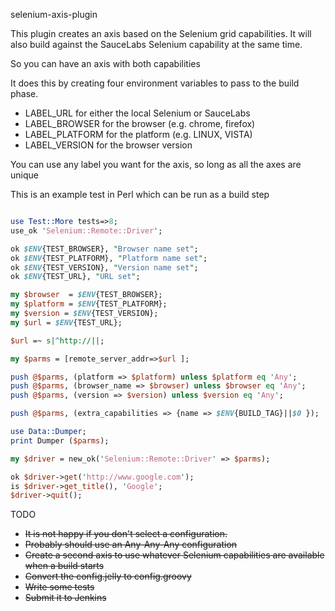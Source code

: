 selenium-axis-plugin

This plugin creates an axis based on the Selenium grid capabilities.
It will also build against the SauceLabs Selenium capability at the same time.

So you can have an axis with both capabilities

It does this by creating four environment variables to pass to the build phase. 

<ul>
<li> LABEL_URL for either the local Selenium or SauceLabs</li>
<li> LABEL_BROWSER for the browser (e.g. chrome, firefox)</li>
<li> LABEL_PLATFORM for the platform (e.g. LINUX, VISTA)</li>
<li> LABEL_VERSION for the browser version
</ul>

You can use any label you want for the axis, so long as all the axes are unique

This is an example test in Perl which can be run as a build step

```perl

use Test::More tests=>8;
use_ok 'Selenium::Remote::Driver';

ok $ENV{TEST_BROWSER}, "Browser name set";
ok $ENV{TEST_PLATFORM}, "Platform name set";
ok $ENV{TEST_VERSION}, "Version name set";
ok $ENV{TEST_URL}, "URL set";

my $browser  = $ENV{TEST_BROWSER};
my $platform = $ENV{TEST_PLATFORM};
my $version = $ENV{TEST_VERSION};
my $url = $ENV{TEST_URL};

$url =~ s|^http://||;

my $parms = [remote_server_addr=>$url ];

push @$parms, (platform => $platform) unless $platform eq 'Any';
push @$parms, (browser_name => $browser) unless $browser eq 'Any';
push @$parms, (version => $version) unless $version eq 'Any';

push @$parms, (extra_capabilities => {name => $ENV{BUILD_TAG}||$0 });

use Data::Dumper;
print Dumper ($parms);

my $driver = new_ok('Selenium::Remote::Driver' => $parms);

ok $driver->get('http://www.google.com');
is $driver->get_title(), 'Google';
$driver->quit();

```

TODO

<ul>
<li><del>It is not happy if you don't select a configuration.</del></li>


<li><del>Probably should use an Any-Any-Any configuration</del></li>


<li><del>Create a second axis to use whatever Selenium capabilities are available when a build starts</del></li>


<li><del>Convert the config.jelly to config.groovy</del></li>


<li><del>Write some tests</del></li>


<li><del>Submit it to Jenkins</del></li>

</ul>

